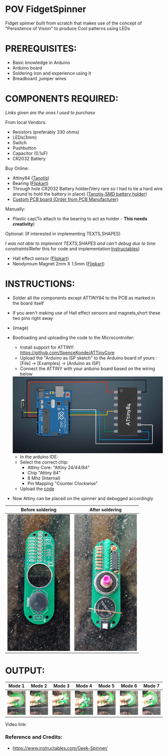 # POV FidgetSpinner

Fidget spinner built from scratch that makes use of the concept of "Persistence of Vision" to produce Cool patterns using LEDs

# PREREQUISITES:
 - Basic knowledge in Arduino
 - Arduino board
 - Soldering Iron and experience using it 
 - Breadboard ,jumper wires

# COMPONENTS REQUIRED: 

_Links given are the ones I used to purchase_

From local Vendors:
 - Resistors (preferably 330 ohms)
 - LEDs(3mm)
 - Switch
 - Pushbutton
 - Capacitor (0.1uF)
 - CR2032 Battery

Buy Online:
 - Attiny84 ([Tanotis](https://www.tanotis.com/products/microchip-attiny84a-pu-8-bit-microcontroller-low-power-high-performance-attiny-20-mhz-8-kb-512-byte-14-pins-dip))
 - Bearing ([Flipkart](https://dl.flipkart.com/dl/tools-centre-hch-10pcs-608-2rs-8x22x7mm-rubber-sealed-ball-bearings-wheel-bearing/p/itmbbd5226a26969?pid=CWGFZPXZZ8QFZV7K&cmpid=product.share.pp))
 - Through hole CR2032 Battery holder(Very rare so I had to tie a hard wire around to hold the battery in place) ([Tanotis-SMD battery holder](https://www.tanotis.com/products/genuine-sparkfun-coin-cell-battery-holder-20mm-smd))
 - [Custom PCB board (Order from PCB Manufacturer)](PCB/README.md)

Manually:
 - Plastic cap(To attach to the bearing to act as holder - **This needs creativity**)

Optional: (If interested in implementing TEXTS,SHAPES) 

_I was not able to implement TEXTS,SHAPES and can't debug due to time constraints_(Refer this for code and implementation:[Instructables](https://github.com/Fruitseye/POV_FidgetSpinner/blob/main/README.md#reference-and-credits))

 - Hall effect sensor ([Flipkart](https://dl.flipkart.com/dl/sl-sales-a3144e-hall-effect-sensor-digital-switch-3-pin-10-pcs-electronic-components-hobby-kit/p/itmc326f1539906a?pid=EHKFYBQ5ERZFYCFD&cmpid=product.share.pp))
 - Neodymium Magnet 2mm X 1.5mm ([Flipkart](https://dl.flipkart.com/dl/sl-sales-a3144e-hall-effect-sensor-digital-switch-3-pin-10-pcs-electronic-components-hobby-kit/p/itmc326f1539906a?pid=EHKFYBQ5ERZFYCFD&cmpid=product.share.pp))

# INSTRUCTIONS:
 - Solder all the components except ATTINY84 to the PCB as marked in the board itself
 - If you aren't making use of Hall effect sensors and magnets,short these two pins right away
 - (image)
 - Bootloading and uploading the code to the Microcontroller:
    - Install support for ATTINY: https://github.com/SpenceKonde/ATTinyCore
    - Upload the "Arduino as ISP sketch" to the Arduino board of yours :[File] -> [Examples] -> [Arduino as ISP]
    - Connect the ATTINY with your arduino board based on the wiring below 
   <img src="images/Bootloading.JPG" alt="Wiring" width="800"/> 
   
    - In the arduino IDE:
    - Select the correct chip:
       - Attiny Core: "Attiny 24/44/84"
       - Chip "Attiny 84"
       - 8 Mhz (Internal)
       - Pin Mapping "Counter Clockwise"  
    - Upload the [code](code/code.ino)
 - Now Attiny can be placed on the spinner and debugged accordingly

Before soldering | After soldering
------------ | -------------
<img src="images/Before.jpeg" alt="Before" width="200"/> | <img src="images/After.jpeg" alt="After" width="200"/>

# OUTPUT:
 Mode 1 | Mode 2 | Mode 3 | Mode 4 | Mode 5 | Mode 6 | Mode 7
------------ | ------------- | ------------- | ------------- | ------------- | ------------- | -------------
<img src="images/Mode1.jpeg" alt="Before" width="200"/> | <img src="images/Mode2.jpeg" alt="After" width="200"/> | <img src="images/Mode3.jpeg" alt="Before" width="200"/> | <img src="images/Mode4.jpeg" alt="Before" width="200"/> |<img src="images/Mode5.jpeg" alt="Before" width="200"/> | <img src="images/Mode6.jpeg" alt="Before" width="200"/> | <img src="images/Mode7.jpeg" alt="Before" width="200"/>

Video link: 


### Reference and Credits:
 - https://www.instructables.com/Geek-Spinner/
